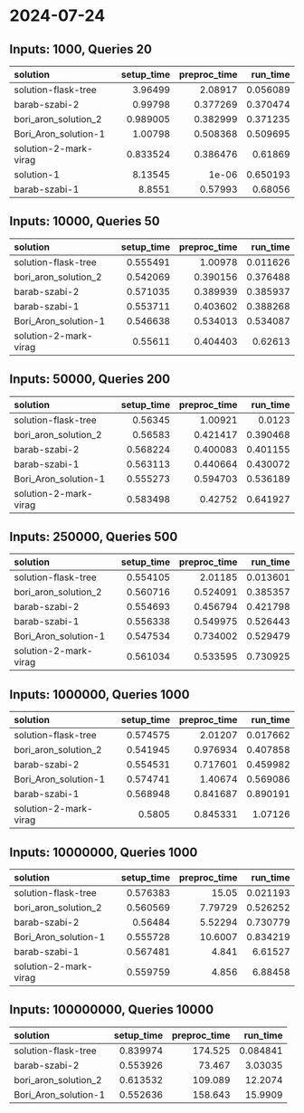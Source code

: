 # 2024-07-24

## Inputs: 1000, Queries 20

| solution              |   setup_time |   preproc_time |   run_time |
|:----------------------|-------------:|---------------:|-----------:|
| solution-flask-tree   |     3.96499  |       2.08917  |   0.056089 |
| barab-szabi-2         |     0.99798  |       0.377269 |   0.370474 |
| bori_aron_solution_2  |     0.989005 |       0.382999 |   0.371235 |
| Bori_Aron_solution-1  |     1.00798  |       0.508368 |   0.509695 |
| solution-2-mark-virag |     0.833524 |       0.386476 |   0.61869  |
| solution-1            |     8.13545  |       1e-06    |   0.650193 |
| barab-szabi-1         |     8.8551   |       0.57993  |   0.68056  |

## Inputs: 10000, Queries 50

| solution              |   setup_time |   preproc_time |   run_time |
|:----------------------|-------------:|---------------:|-----------:|
| solution-flask-tree   |     0.555491 |       1.00978  |   0.011626 |
| bori_aron_solution_2  |     0.542069 |       0.390156 |   0.376488 |
| barab-szabi-2         |     0.571035 |       0.389939 |   0.385937 |
| barab-szabi-1         |     0.553711 |       0.403602 |   0.388268 |
| Bori_Aron_solution-1  |     0.546638 |       0.534013 |   0.534087 |
| solution-2-mark-virag |     0.55611  |       0.404403 |   0.62613  |

## Inputs: 50000, Queries 200

| solution              |   setup_time |   preproc_time |   run_time |
|:----------------------|-------------:|---------------:|-----------:|
| solution-flask-tree   |     0.56345  |       1.00921  |   0.0123   |
| bori_aron_solution_2  |     0.56583  |       0.421417 |   0.390468 |
| barab-szabi-2         |     0.568224 |       0.400083 |   0.401155 |
| barab-szabi-1         |     0.563113 |       0.440664 |   0.430072 |
| Bori_Aron_solution-1  |     0.555273 |       0.594703 |   0.536189 |
| solution-2-mark-virag |     0.583498 |       0.42752  |   0.641927 |

## Inputs: 250000, Queries 500

| solution              |   setup_time |   preproc_time |   run_time |
|:----------------------|-------------:|---------------:|-----------:|
| solution-flask-tree   |     0.554105 |       2.01185  |   0.013601 |
| bori_aron_solution_2  |     0.560716 |       0.524091 |   0.385357 |
| barab-szabi-2         |     0.554693 |       0.456794 |   0.421798 |
| barab-szabi-1         |     0.556338 |       0.549975 |   0.526443 |
| Bori_Aron_solution-1  |     0.547534 |       0.734002 |   0.529479 |
| solution-2-mark-virag |     0.561034 |       0.533595 |   0.730925 |

## Inputs: 1000000, Queries 1000

| solution              |   setup_time |   preproc_time |   run_time |
|:----------------------|-------------:|---------------:|-----------:|
| solution-flask-tree   |     0.574575 |       2.01207  |   0.017662 |
| bori_aron_solution_2  |     0.541945 |       0.976934 |   0.407858 |
| barab-szabi-2         |     0.554531 |       0.717601 |   0.459982 |
| Bori_Aron_solution-1  |     0.574741 |       1.40674  |   0.569086 |
| barab-szabi-1         |     0.568948 |       0.841687 |   0.890191 |
| solution-2-mark-virag |     0.5805   |       0.845331 |   1.07126  |

## Inputs: 10000000, Queries 1000

| solution              |   setup_time |   preproc_time |   run_time |
|:----------------------|-------------:|---------------:|-----------:|
| solution-flask-tree   |     0.576383 |       15.05    |   0.021193 |
| bori_aron_solution_2  |     0.560569 |        7.79729 |   0.526252 |
| barab-szabi-2         |     0.56484  |        5.52294 |   0.730779 |
| Bori_Aron_solution-1  |     0.555728 |       10.6007  |   0.834219 |
| barab-szabi-1         |     0.567481 |        4.841   |   6.61527  |
| solution-2-mark-virag |     0.559759 |        4.856   |   6.88458  |

## Inputs: 100000000, Queries 10000

| solution             |   setup_time |   preproc_time |   run_time |
|:---------------------|-------------:|---------------:|-----------:|
| solution-flask-tree  |     0.839974 |        174.525 |   0.084841 |
| barab-szabi-2        |     0.553926 |         73.467 |   3.03035  |
| bori_aron_solution_2 |     0.613532 |        109.089 |  12.2074   |
| Bori_Aron_solution-1 |     0.552636 |        158.643 |  15.9909   |